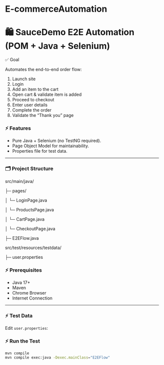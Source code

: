 # E-commerceAutomation
# 🛍️ SauceDemo E2E Automation (POM + Java + Selenium)

✅ Goal

Automates the end-to-end order flow:
1. Launch site
2. Login
3. Add an item to the cart
4. Open cart & validate item is added
5. Proceed to checkout
6. Enter user details
7. Complete the order
8. Validate the “Thank you” page


### ⚡️ Features
- Pure Java + Selenium (no TestNG required).
- Page Object Model for maintainability.
- Properties file for test data.

---

### 🗂️ Project Structure
src/main/java/

├─ pages/

│ └─ LoginPage.java

│ └─ ProductsPage.java

│ └─ CartPage.java

│ └─ CheckoutPage.java

├─ E2EFlow.java

src/test/resources/testdata/

├─ user.properties

### ⚡️ Prerequisites
- Java 17+
- Maven
- Chrome Browser
- Internet Connection

---

### ⚡️ Test Data
Edit `user.properties`:


### ⚡️ Run the Test
```bash
mvn compile
mvn compile exec:java -Dexec.mainClass="E2EFlow"
